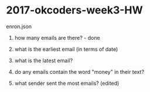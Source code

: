 # 2017-okcoders-week3-HW


enron.json


1. how many emails are there? - done

2. what is the earliest email (in terms of date)

3. what is the latest email?

4. do any emails contain the word "money" in their text?

5. what sender sent the most emails? (edited)
